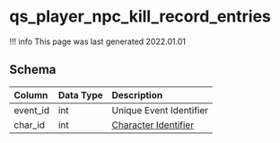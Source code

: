 # qs_player_npc_kill_record_entries

!!! info
	This page was last generated 2022.01.01

## Schema

| Column | Data Type | Description |
| :--- | :--- | :--- |
| event_id | int | Unique Event Identifier |
| char_id | int | [Character Identifier](../../schema/characters/character_data.md) |

